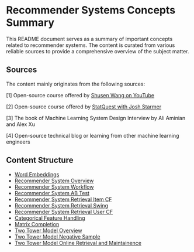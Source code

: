 # Recommender Systems Concepts Summary

This README document serves as a summary of important concepts related to recommender systems. The content is curated from various reliable sources to provide a comprehensive overview of the subject matter.

## Sources
The content mainly originates from the following sources:

[1] Open-source course offered by [Shusen Wang on YouTube](https://www.youtube.com/watch?v=5dTOPen28ts&list=PLvOO0btloRntAi-VnV06M1Bu0X1xljUUP&ab_channel=ShusenWang)

[2] Open-source course offered by [StatQuest with Josh Starmer](https://www.youtube.com/@statquest)

[3] The book of Machine Learning System Design Interview by Ali Aminian and Alex Xu

[4] Open-source technical blog or learning from other machine learning engineers

## Content Structure

- [Word Embeddings](./00_Word%20Embeddings.pdf)
- [Recommender System Overview](./01_Recommender%20System%20Overview.pdf)
- [Recommender System Workflow](./02_Recommender%20System%20Workflow.pdf)
- [Recommender System AB Test](./03_Recommender%20System%20AB%20Test.pdf)
- [Recommender System Retrieval Item CF](./04_Recommender%20System%20Retrieveal%20Item%20CF.pdf)
- [Recommender System Retrieval Swing](./05_Recommender%20Sysrem%20Retrieval%20Swing.pdf)
- [Recommender System Retrieval User CF](./06_Recommender%20System%20Retrieval%20User%20CF.pdf)
- [Categorical Feature Handling](/07_Categorical%20Features.pdf)
- [Matrix Completion](./08_Matrix%20Completion.pdf)
- [Two Tower Model Overview](./09_Two%20Tower%20Model.pdf)
- [Two Tower Model Negative Sample](./10_Two%20Tower%20Model%20Positive%20Negative%20Samples.pdf)
- [Two Tower Model Online Retrieval and Maintainence](./11_Two%20Tower%20Model%20Online%20Retrieval.pdf)